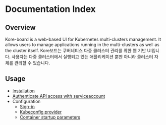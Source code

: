 # Documentation Index

## Overview

Kore-board is a web-based UI for Kubernetes multi-clusters management. It allows users to manage applications running in the multi-clusters as well as the cluster itself. Kore보드는 쿠버네티스 다중 클러스터 관리를 위한 웹 기반 UI입니다. 사용자는 다중 클러스터에서 실행되고 있는 애플리케이션 뿐만 아니라 클러스터 자체를 관리할 수 있습니다.




## Usage
* [Installation](./installation.md)
* [Authenticate API access with serviceaccount](./add-authenticate-serviceaccount.md)
* Configuration
  * [Sign-in](./config-sign-in.md)
  * [Kubeconfig provider](./config-kubeconfigs.md)
  * [Container startup parameters](./config-startup-parameters.md)
